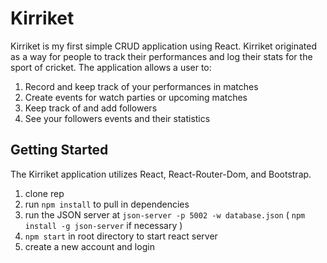 # Kirriket

Kirriket is my first simple CRUD application using React. Kirriket originated as a way for people to track their performances and log their stats for the sport of cricket. The application allows a user to:
1. Record and keep track of your performances in matches
2. Create events for watch parties or upcoming matches
3. Keep track of and add followers
4. See your followers events and their statistics 

## Getting Started
The Kirriket application utilizes React, React-Router-Dom, and Bootstrap.
1. clone rep
1. run `npm install` to pull in dependencies
1. run the JSON server at `json-server -p 5002 -w database.json` ( `npm install -g json-server` if necessary )
5. `npm start` in root directory to start react server
6. create a new account and login
